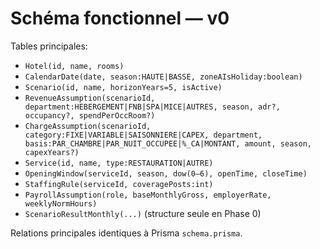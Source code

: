 # Schéma fonctionnel — v0

Tables principales:
- `Hotel(id, name, rooms)`
- `CalendarDate(date, season:HAUTE|BASSE, zoneAIsHoliday:boolean)`
- `Scenario(id, name, horizonYears=5, isActive)`
- `RevenueAssumption(scenarioId, department:HEBERGEMENT|FNB|SPA|MICE|AUTRES, season, adr?, occupancy?, spendPerOccRoom?)`
- `ChargeAssumption(scenarioId, category:FIXE|VARIABLE|SAISONNIERE|CAPEX, department, basis:PAR_CHAMBRE|PAR_NUIT_OCCUPEE|%_CA|MONTANT, amount, season, capexYears?)`
- `Service(id, name, type:RESTAURATION|AUTRE)`
- `OpeningWindow(serviceId, season, dow(0–6), openTime, closeTime)`
- `StaffingRule(serviceId, coveragePosts:int)`
- `PayrollAssumption(role, baseMonthlyGross, employerRate, weeklyNormHours)`
- `ScenarioResultMonthly(...)` (structure seule en Phase 0)

Relations principales identiques à Prisma `schema.prisma`.
